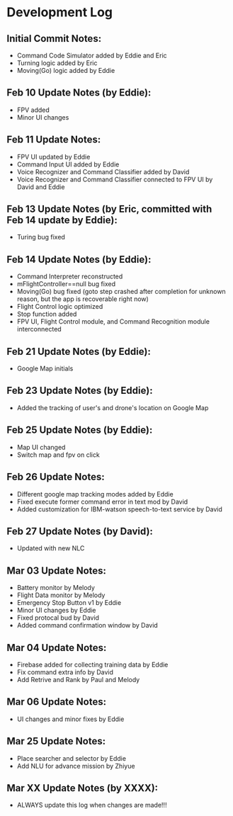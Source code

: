 # Development Log

## Initial Commit Notes:
- Command Code Simulator added by Eddie and Eric
- Turning logic added by Eric
- Moving(Go) logic added by Eddie 

## Feb 10 Update Notes (by Eddie):
- FPV added
- Minor UI changes

## Feb 11 Update Notes:
- FPV UI updated by Eddie
- Command Input UI added by Eddie
- Voice Recognizer and Command Classifier added by David
- Voice Recognizer and Command Classifier connected to FPV UI by David and Eddie

## Feb 13 Update Notes (by Eric, committed with Feb 14 update by Eddie):
- Turing bug fixed

## Feb 14 Update Notes (by Eddie):
- Command Interpreter reconstructed
- mFlightController==null bug fixed
- Moving(Go) bug fixed (goto step crashed after completion for unknown reason, but the app is recoverable right now)
- Flight Control logic optimized
- Stop function added
- FPV UI, Flight Control module, and Command Recognition module interconnected

## Feb 21 Update Notes (by Eddie):
- Google Map initials

## Feb 23 Update Notes (by Eddie):
- Added the tracking of user's and drone's location on Google Map

## Feb 25 Update Notes (by Eddie):
- Map UI changed
- Switch map and fpv on click

## Feb 26 Update Notes:
- Different google map tracking modes added by Eddie
- Fixed execute former command error in text mod by David
- Added customization for IBM-watson speech-to-text service by David

## Feb 27 Update Notes (by David):
- Updated with new NLC

## Mar 03 Update Notes:
- Battery monitor by Melody
- Flight Data monitor by Melody
- Emergency Stop Button v1 by Eddie
- Minor UI changes by Eddie
- Fixed protocal bud by David
- Added command confirmation window by David

## Mar 04 Update Notes:
- Firebase added for collecting training data by Eddie
- Fix command extra info by David
- Add Retrive and Rank by Paul and Melody

## Mar 06 Update Notes:
- UI changes and minor fixes by Eddie

## Mar 25 Update Notes:
- Place searcher and selector by Eddie
- Add NLU for advance mission by Zhiyue

## Mar XX Update Notes (by XXXX):
- ALWAYS update this log when changes are made!!!
